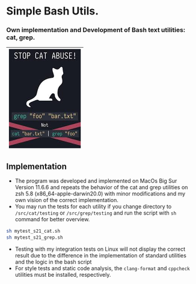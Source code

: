 # Simple Bash Utils. 

### Own implementation and Development of Bash text utilities: cat, grep.

| ![1_1](images/cat.jpeg) |
| :---------------------: |

## Implementation

  - The program was developed and implemented on MacOs Big Sur Version 11.6.6 and repeats the behavior of the cat and grep utilities on zsh 5.8 (x86_64-apple-darwin20.0) with minor modifications and my own vision of the correct implementation.
  - You may run the tests for each utility if you change directory to `/src/cat/testing` or `/src/grep/testing` and run the script with `sh` command for better overview.
  ```zsh
  sh mytest_s21_cat.sh
  sh mytest_s21_grep.sh
  ```
  - Testing with my integration tests on Linux will not display the correct result due to the difference in the implementation of standard utilities and the logic in the bash script
  - For style tests and static code analysis, the `clang-format` and `cppcheck` utilities must be installed, respectively.
